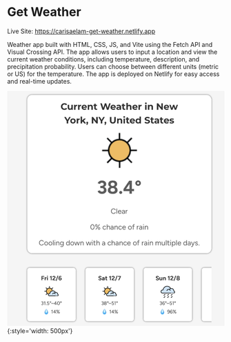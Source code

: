 # Get Weather

Live Site: https://carisaelam-get-weather.netlify.app

Weather app built with HTML, CSS, JS, and Vite using the Fetch API and Visual Crossing API. The app allows users to input a location and view the current weather conditions, including temperature, description, and precipitation probability. Users can choose between different units (metric or US) for the temperature. The app is deployed on Netlify for easy access and real-time updates. 

![App Preview](/public/get-weather-preview.png){:style='width: 500px'}
